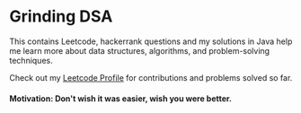 # Grinding DSA

This contains Leetcode, hackerrank questions and my solutions in Java help me learn more about data structures,
algorithms, and problem-solving techniques.

Check out my [Leetcode Profile](https://leetcode.com/u/Olutoba/) for contributions and problems solved so far.

#### Motivation: Don't wish it was easier, wish you were better.